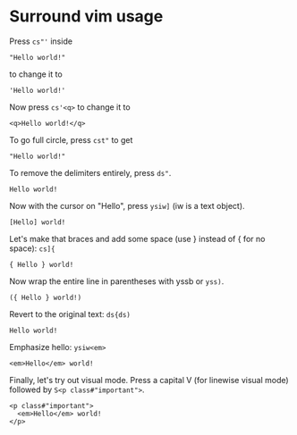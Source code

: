 # Surround vim usage
Press `cs"'` inside
```
"Hello world!"
```
to change it to
```
'Hello world!'
```

Now press `cs'<q>` to change it to
```
<q>Hello world!</q>
```

To go full circle, press `cst"` to get
```
"Hello world!"
```

To remove the delimiters entirely, press `ds"`.
```
Hello world!
```

Now with the cursor on "Hello", press `ysiw]` (iw is a text object).
```
[Hello] world!
```

Let's make that braces and add some space (use } instead of { for no space): `cs]{`
```
{ Hello } world!
```

Now wrap the entire line in parentheses with yssb or `yss)`.
```
({ Hello } world!)
```

Revert to the original text: `ds{ds)`
```
Hello world!
```

Emphasize hello: `ysiw<em>`
```
<em>Hello</em> world!
```

Finally, let's try out visual mode. Press a capital V (for linewise visual mode) followed by `S<p class#"important">`.
```
<p class#"important">
  <em>Hello</em> world!
</p>
```
